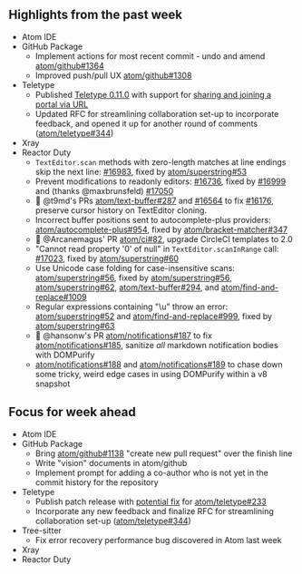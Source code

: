 ## Highlights from the past week

- Atom IDE
- GitHub Package
  - Implement actions for most recent commit - undo and amend [atom/github#1364](https://github.com/atom/github/pull/1364)
  - Improved push/pull UX [atom/github#1308](https://github.com/atom/github/pull/1308)
- Teletype
  - Published [Teletype 0.11.0](https://github.com/atom/teletype/releases/tag/v.0.11.0) with support for [sharing and joining a portal via URL](https://blog.atom.io/2018/03/29/new-in-teletype-faster-setup-and-improved-multi-file-support.html#joining-a-portal-is-as-easy-as-clicking-a-link)
  - Updated RFC for streamlining collaboration set-up to incorporate feedback, and opened it up for another round of comments ([atom/teletype#344](https://github.com/atom/teletype/pull/344))
- Xray
- Reactor Duty
  - `TextEditor.scan` methods with zero-length matches at line endings skip the next line: [#16983](https://github.com/atom/atom/issues/16983), fixed by [atom/superstring#53](https://github.com/atom/superstring/pull/53)
  - Prevent modifications to readonly editors: [#16736](https://github.com/atom/atom/issues/16736), fixed by [#16999](https://github.com/atom/atom/pull/16999) and (thanks @maxbrunsfeld) [#17050](https://github.com/atom/atom/pull/17050)
  - :ship: @t9md's PRs [atom/text-buffer#287](https://github.com/atom/text-buffer/pull/287) and [#16564](https://github.com/atom/atom/pull/16564) to fix [#16176](https://github.com/atom/atom/issues/16176), preserve cursor history on TextEditor cloning.
  - Incorrect buffer positions sent to autocomplete-plus providers: [atom/autocomplete-plus#954](https://github.com/atom/autocomplete-plus/issues/954), fixed by [atom/bracket-matcher#347](https://github.com/atom/bracket-matcher/pull/347)
  - :ship: @Arcanemagus' PR [atom/ci#82](https://github.com/atom/ci/pull/82), upgrade CircleCI templates to 2.0
  - "Cannot read property '0' of null" in `TextEditor.scanInRange` call: [#17023](https://github.com/atom/atom/issues/17023), fixed by [atom/superstring#60](https://github.com/atom/superstring/pull/60)
  - Use Unicode case folding for case-insensitive scans: [atom/superstring#56](https://github.com/atom/superstring/issues/56), fixed by [atom/superstring#56](https://github.com/atom/superstring/pull/61), [atom/superstring#62](https://github.com/atom/superstring/pull/62), [atom/text-buffer#294](https://github.com/atom/text-buffer/pull/294), and [atom/find-and-replace#1009](https://github.com/atom/find-and-replace/pull/1009)
  - Regular expressions containing "\u" throw an error: [atom/superstring#52](https://github.com/atom/superstring/issues/52) and [atom/find-and-replace#999](https://github.com/atom/find-and-replace/issues/999), fixed by [atom/superstring#63](https://github.com/atom/superstring/pull/63)
  - :ship: @hansonw's PR [atom/notifications#187](https://github.com/atom/notifications/pull/187) to fix [atom/notifications#185](https://github.com/atom/notifications/issues/185), sanitize _all_ markdown notification bodies with DOMPurify
  - [atom/notifications#188](https://github.com/atom/notifications/pull/188) and [atom/notifications#189](https://github.com/atom/notifications/pull/189) to chase down some tricky, weird edge cases in using DOMPurify within a v8 snapshot

## Focus for week ahead

- Atom IDE
- GitHub Package
  - Bring [atom/github#1138](https://github.com/atom/github/pull/1138) "create new pull request" over the finish line
  - Write "vision" documents in atom/github
  - Implement prompt for adding a co-author who is not yet in the commit history for the repository
- Teletype
  - Publish patch release with [potential fix](https://github.com/atom/teletype-client/pull/58) for [atom/teletype#233](https://github.com/atom/teletype/issues/233)
  - Incorporate any new feedback and finalize RFC for streamlining collaboration set-up ([atom/teletype#344](https://github.com/atom/teletype/pull/344))
- Tree-sitter
  - Fix error recovery performance bug discovered in Atom last week
- Xray
- Reactor Duty
